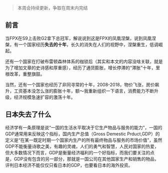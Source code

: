 > 本周会持续更新，争取在周末内完结

## 前言

当FPX在S9上击败G2拿下总冠军，解说说到这是FPX的凤凰涅槃，说到凤凰涅槃，有一个国家经历**失去的十年**，长久的消失在人们的视野中，涅槃重生，低调崛起。

还有一个国家在打破布雷顿森林体系的枷锁后（其实和本文的内容没啥关联，就是为了增加文章的史诗感和厚重感），经历了通货膨胀，增长停滞的“滞胀”十年，里根改革，重整旗鼓。

当然，还有一个国家也经历了非同寻常的十年，2008-2018，物价飞涨，房价飙升，工资基本没怎么涨的膨胀十年，额～我重新组织一下语言，消费能力不断升级，经济规模急速扩容的激荡十年。



## 日本失去了什么

经济学有一条原理是说“一国的生活水平取决于它生产物品与服务的能力”，一国的GDP通常用来反映这个指标，国内生产总值（Gross Demestic Prduct,GDP）的定义是“在某一既定时期一个国家内生产的所有最终物品与服务的市场价值”，虽然GDP不能衡量诗歌之美，有趣的灵魂，人们的勇气和智慧，人民对国家的热爱，但大多数情况下而言，GDP是衡量经济福利的一个好指标，而我们要关注的点是，GDP没有包含的另一部分，那就是一国公司在其他国家生产和销售的物品，评判日本经济不能仅仅只看日本的GDP，也要看日本的海外投资。



